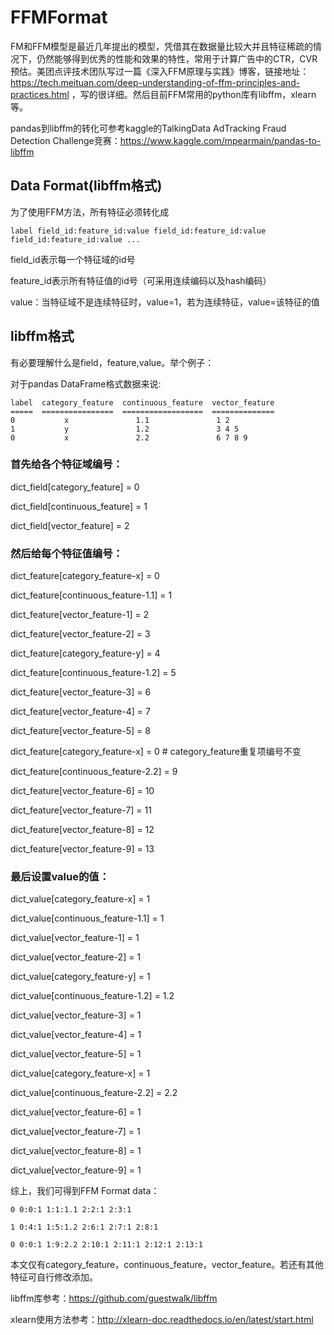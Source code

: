 # FFMFormat

FM和FFM模型是最近几年提出的模型，凭借其在数据量比较大并且特征稀疏的情况下，仍然能够得到优秀的性能和效果的特性，常用于计算广告中的CTR，CVR预估。美团点评技术团队写过一篇《深入FFM原理与实践》博客，链接地址：https://tech.meituan.com/deep-understanding-of-ffm-principles-and-practices.html ，写的很详细。然后目前FFM常用的python库有libffm，xlearn等。

pandas到libffm的转化可参考kaggle的TalkingData AdTracking Fraud Detection Challenge竞赛：https://www.kaggle.com/mpearmain/pandas-to-libffm


## Data Format(libffm格式)

为了使用FFM方法，所有特征必须转化成 

    label field_id:feature_id:value field_id:feature_id:value field_id:feature_id:value ...

field_id表示每一个特征域的id号

feature_id表示所有特征值的id号（可采用连续编码以及hash编码）

value：当特征域不是连续特征时，value=1，若为连续特征，value=该特征的值

## libffm格式

有必要理解什么是field，feature,value。举个例子：

对于pandas DataFrame格式数据来说:

    label  category_feature  continuous_feature  vector_feature
    =====  ================  ==================  ==============
    0           x               1.1               1 2
    1           y               1.2               3 4 5   
    0           x               2.2               6 7 8 9
    

### 首先给各个特征域编号：

dict_field[category_feature] = 0

dict_field[continuous_feature] = 1

dict_field[vector_feature] = 2

### 然后给每个特征值编号：

dict_feature[category_feature-x] = 0

dict_feature[continuous_feature-1.1] = 1

dict_feature[vector_feature-1] = 2

dict_feature[vector_feature-2] = 3

dict_feature[category_feature-y] = 4

dict_feature[continuous_feature-1.2] = 5

dict_feature[vector_feature-3] = 6

dict_feature[vector_feature-4] = 7

dict_feature[vector_feature-5] = 8

dict_feature[category_feature-x] = 0 # category_feature重复项编号不变

dict_feature[continuous_feature-2.2] = 9

dict_feature[vector_feature-6] = 10

dict_feature[vector_feature-7] = 11

dict_feature[vector_feature-8] = 12

dict_feature[vector_feature-9] = 13


### 最后设置value的值：

dict_value[category_feature-x] = 1

dict_value[continuous_feature-1.1] = 1

dict_value[vector_feature-1] = 1

dict_value[vector_feature-2] = 1

dict_value[category_feature-y] = 1

dict_value[continuous_feature-1.2] = 1.2

dict_value[vector_feature-3] = 1

dict_value[vector_feature-4] = 1

dict_value[vector_feature-5] = 1

dict_value[category_feature-x] = 1 

dict_value[continuous_feature-2.2] = 2.2

dict_value[vector_feature-6] = 1

dict_value[vector_feature-7] = 1

dict_value[vector_feature-8] = 1

dict_value[vector_feature-9] = 1


综上，我们可得到FFM Format data：

    0 0:0:1 1:1:1.1 2:2:1 2:3:1

    1 0:4:1 1:5:1.2 2:6:1 2:7:1 2:8:1

    0 0:0:1 1:9:2.2 2:10:1 2:11:1 2:12:1 2:13:1


本文仅有category_feature，continuous_feature，vector_feature。若还有其他特征可自行修改添加。

libffm库参考：https://github.com/guestwalk/libffm

xlearn使用方法参考：http://xlearn-doc.readthedocs.io/en/latest/start.html

